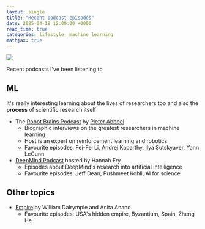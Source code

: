 ```yaml
---
layout: single
title: "Recent podcast episodes"
date: 2025-04-18 12:00:00 +0000
read_time: true
categories: lifestyle, machine_learning
mathjax: true
---
```


![](https://images.unsplash.com/photo-1458560871784-56d23406c091?q=80&w=1548&auto=format&fit=crop&ixlib=rb-4.0.3&ixid=M3wxMjA3fDB8MHxwaG90by1wYWdlfHx8fGVufDB8fHx8fA%3D%3D)

Recent podcasts I've been listening to

## ML

It's really interesting learning about the lives of researchers too and also the **process** of scientific research itself

- The [Robot Brains Podcast](https://www.youtube.com/c/TheRobotBrainsPodcast) by [Pieter Abbeel](https://people.eecs.berkeley.edu/~pabbeel/)
  - Biographic interviews on the greatest researchers in machine learning
  - Host is an expert on reinforcement learning and robotics
  - Favourite episodes: Fei-Fei Li, Andrej Kaparthy, Ilya Sutskyaver, Yann LeCunn
- [DeepMind Podcast](https://deepmind.google/discover/the-podcast/) hosted by Hannah Fry
  - Episodes about DeepMind's research into artificial intelligence
  - Favourite episodes: Jeff Dean, Pushmeet Kohli, AI for science

## Other topics

- [Empire](https://open.spotify.com/show/0sBh58hSTReUQiK4axYUVx) by William Dalrymple and Anita Anand
  - Favourite episodes: USA's hidden empire, Byzantium, Spain, Zheng He
